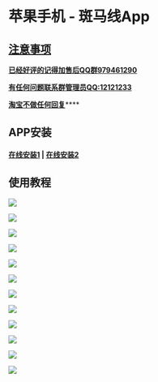 # 苹果手机 - 斑马线App

## [注意事项](https://bmxcloud.fun/)

[**已经好评的记得加售后QQ群979461290**](https://bmxcloud.fun/)

[**有任何问题联系群管理员QQ:12121233**](https://bmxcloud.fun/)

[ **淘宝不做任何回复**](https://bmxcloud.fun/)\*\*\*\*

## APP安装

#### [在线安装1](https://bmxcloud.app/download/bmxios/index.html) \| [在线安装2](https://bmx168.com/download/bmxios/index.html)

## 使用教程

![](../.gitbook/assets/image%20%2857%29.png)

![](../.gitbook/assets/image%20%2817%29.png)

![](../.gitbook/assets/image%20%2819%29.png)

![](../.gitbook/assets/image%20%2839%29.png)

![](../.gitbook/assets/image%20%2843%29.png)

![](../.gitbook/assets/image%20%285%29.png)

![](../.gitbook/assets/image%20%281%29.png)

![](../.gitbook/assets/image%20%2847%29.png)

![](../.gitbook/assets/image%20%2815%29.png)

![](../.gitbook/assets/image%20%2868%29.png)

![](../.gitbook/assets/image%20%2814%29.png)

![](../.gitbook/assets/image%20%2870%29.png)





















